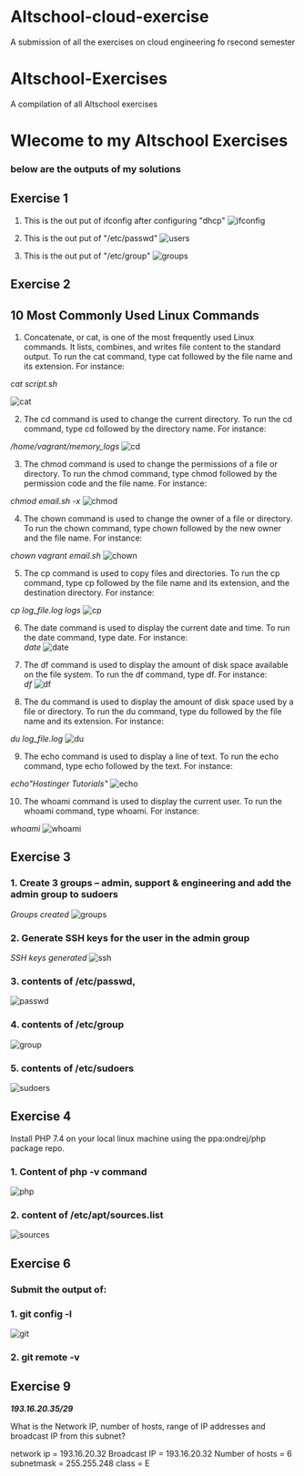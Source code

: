 # Altschool-cloud-exercise
A submission of all the exercises on cloud engineering fo rsecond semester

# Altschool-Exercises
A compilation of all Altschool exercises

# Wlecome to my Altschool Exercises
### below are the outputs of my solutions


## Exercise 1

1.  This is the out put of ifconfig after configuring "dhcp"
![ifconfig](ifconfig.JPG)

2. This is the out put of  "/etc/passwd"
![users](users.JPG)

3. This is the out put of  "/etc/group"
![groups](groups.JPG)

## Exercise 2 
## 10 Most Commonly Used Linux Commands

1. Concatenate, or cat, is one of the most frequently used Linux commands. It lists, combines, and writes file content to the standard output. To run the cat command, type cat followed by the file name and its extension. For instance:

_cat script.sh_

![cat](ex2cat.jpg)

2. The cd command is used to change the current directory. To run the cd command, type cd followed by the directory name. For instance:
    
_/home/vagrant/memory_logs_
![cd](ex2cd.jpg)

3. The chmod command is used to change the permissions of a file or directory. To run the chmod command, type chmod followed by the permission code and the file name. For instance:
    
_chmod email.sh -x_
![chmod](ex2chmod.jpg)

4. The chown command is used to change the owner of a file or directory. To run the chown command, type chown followed by the new owner and the file name. For instance:  

_chown vagrant email.sh_
 ![chown](ex2chown.jpg)  

5. The cp command is used to copy files and directories. To run the cp command, type cp followed by the file name and its extension, and the destination directory. For instance:    
   
_cp log_file.log logs_
![cp](ex2cp.jpg)

6. The date command is used to display the current date and time. To run the date command, type date. For instance:         
_date_
![date](ex2date.jpg)     

7. The df command is used to display the amount of disk space available on the file system. To run the df command, type df. For instance:                   
_df_
![df](ex2df.jpg) 

8. The du command is used to display the amount of disk space used by a file or directory. To run the du command, type du followed by the file name and its extension. For instance:

_du log_file.log_
![du](ex2du.jpg)                        

9. The echo command is used to display a line of text. To run the echo command, type echo followed by the text. For instance:          

_echo"Hostinger Tutorials"_
![echo](ex2echo.jpg)        

10. The whoami command is used to display the current user. To run the whoami command, type whoami. For instance:          

_whoami_
![whoami](ex2whoami.jpg)

## Exercise 3
### 1. Create 3 groups – admin, support & engineering and add the admin group to sudoers
_Groups created_
 ![groups](groups.JPG)

### 2. Generate SSH keys for the user in the admin group

_SSH keys generated_
![ssh](ssh-keygen.JPG)

### 3. contents of /etc/passwd,
![passwd](users.JPG)

### 4. contents of /etc/group
![group](groups.JPG)

### 5. contents of /etc/sudoers
![sudoers](ex3sudoers.JPG)

## Exercise 4
Install PHP 7.4 on your local linux machine using the ppa:ondrej/php package repo.

### 1. Content of php -v command
![php](ex4php-v.jpg)

### 2. content of /etc/apt/sources.list 
![sources](ex4sourcelist.jpg)


##  Exercise 6
### Submit the output of:

### 1. git config -l
![git](ex6gitconfig-l.JPG)

### 2. git remote -v

## Exercise 9 

_**193.16.20.35/29**_

What is the Network IP, number of hosts, range of IP addresses and broadcast IP from this subnet?

network ip = 193.16.20.32 
Broadcast IP = 193.16.20.32
Number of hosts = 6
subnetmask = 255.255.248
class = E


